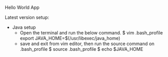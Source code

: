 Hello World App


Latest version setup:
- Java setup
  - Open the terminal and run the below command.
    $ vim .bash_profile
    export JAVA_HOME=$(/usr/libexec/java_home)
  - save and exit from vim editor, then run the source command on .bash_profile
    $ source .bash_profile
    $ echo $JAVA_HOME
